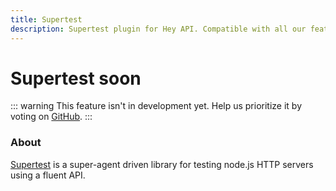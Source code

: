 ```yaml
---
title: Supertest
description: Supertest plugin for Hey API. Compatible with all our features.
---
```


# Supertest <span data-soon>soon</span>

::: warning
This feature isn't in development yet. Help us prioritize it by voting on [GitHub](https://github.com/hey-api/openapi-ts/issues/1488).
:::

### About

[Supertest](https://github.com/ladjs/supertest) is a super-agent driven library for testing node.js HTTP servers using a fluent API.

<!--@include: ../../sponsors.md-->
